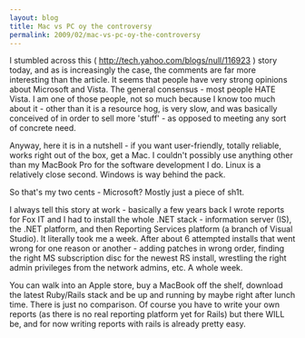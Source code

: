 ```yaml
---
layout: blog
title: Mac vs PC oy the controversy
permalink: 2009/02/mac-vs-pc-oy-the-controversy
---
```


<p>I stumbled across this ( <a href="http://tech.yahoo.com/blogs/null/116923">http://tech.yahoo.com/blogs/null/116923</a> ) story today, and as is increasingly the case, the comments are far more interesting than the article. It seems that people have very strong opinions about Microsoft and Vista. The general consensus - most people HATE Vista. I am one of those people, not so much because I know too much about it - other than it is a resource hog, is very slow, and was basically conceived of in order to sell more &#039;stuff&#039; - as opposed to meeting any sort of concrete need.</p>
<p>Anyway, here it is in a nutshell - if you want user-friendly, totally reliable, works right out of the box, get a Mac. I couldn&#039;t possibly use anything other than my MacBook Pro for the software development I do. Linux is a relatively close second. Windows is way behind the pack.</p>
<p>So that&#039;s my two cents - Microsoft? Mostly just a piece of sh1t.</p>
<p>I always tell this story at work - basically a few years back I wrote reports for Fox IT and I had to install the whole .NET stack - information server (IS), the .NET platform, and then Reporting Services platform (a branch of Visual Studio). It literally took me a week. After about 6 attempted installs that went wrong for one reason or another - adding patches in wrong order, finding the right MS subscription disc for the newest RS install, wrestling the right admin privileges from the network admins, etc. A whole week.</p>
<p>You can walk into an Apple store, buy a MacBook off the shelf, download the latest Ruby/Rails stack and be up and running by maybe right after lunch time. There is just no comparison. Of course you have to write your own reports (as there is no real reporting platform yet for Rails) but there WILL be, and for now writing reports with rails is already pretty easy.</p>

